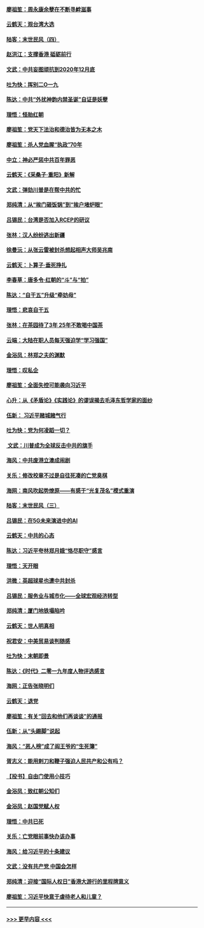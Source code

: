 #### [廖祖笙：周永康余孽在不断寻衅滋事](../pages/nsc993/n11751013.md?t=12281655) 
#### [云鹤天：观台湾大选](../pages/nsc993/n11751007.md?t=12281655) 
#### [陆客：末世民风（四）](../pages/nsc993/n11749203.md?t=12281655) 
#### [赵洪江：支撑香港 砥砺前行](../pages/nsc993/n11748482.md?t=12281655) 
#### [文武：中共妄图顽抗到2020年12月底](../pages/nsc993/n11748446.md?t=12281655) 
#### [吐为快：挥别二O一九](../pages/nsc993/n11748411.md?t=12281655) 
#### [陈达：中共“外扰神韵内禁圣诞”自证是妖孽](../pages/nsc993/n11748226.md?t=12281655) 
#### [理悟：怪胎红朝](../pages/nsc993/n11748206.md?t=12281655) 
#### [廖祖笙：党天下法治和德治皆为无本之木](../pages/nsc993/n11748135.md?t=12281655) 
#### [廖祖笙：杀人党血腥“执政”70年](../pages/nsc993/n11745144.md?t=12281655) 
#### [中立：神必严惩中共百年罪恶](../pages/nsc993/n11744970.md?t=12281655) 
#### [云鹤天：《采桑子‧重阳》新解](../pages/nsc993/n11744948.md?t=12281655) 
#### [文武：弹劾川普是在帮中共的忙](../pages/nsc993/n11744758.md?t=12281655) 
#### [郑纯清：从“挨门砸饭锅”到“挨户堵炉眼”](../pages/nsc993/n11744745.md?t=12281655) 
#### [吕锡民：台湾是否加入RCEP的研议](../pages/nsc993/n11744701.md?t=12281655) 
#### [张林：汉人纷纷逃出新疆](../pages/nsc993/n11743530.md?t=12281655) 
#### [徐曼沅：从张云雷被封杀想起相声大师吴兆南](../pages/nsc993/n11741816.md?t=12281655) 
#### [云鹤天：卜算子‧垂死挣扎](../pages/nsc993/n11739956.md?t=12281655) 
#### [李春草：唐多令‧红朝的“斗”与“拍”](../pages/nsc993/n11739830.md?t=12281655) 
#### [陈达：“自干五”升级“牵妨母”](../pages/nsc993/n11739724.md?t=12281655) 
#### [理悟：悲哀自干五](../pages/nsc993/n11739547.md?t=12281655) 
#### [张林：在茶园待了3年 25年不敢喝中国茶](../pages/nsc993/n11739240.md?t=12281655) 
#### [云端：大陆在职人员每天强迫学“学习强国”](../pages/nsc993/n11738735.md?t=12281655) 
#### [金浴凤：林郑之夫的渊默](../pages/nsc993/n11737735.md?t=12281655) 
#### [理悟：叹私企](../pages/nsc993/n11737715.md?t=12281655) 
#### [廖祖笙：全面失控可能袭向习近平](../pages/nsc993/n11737704.md?t=12281655) 
#### [心升：从《矛盾论》《实践论》的谬误揭去毛泽东哲学家的面纱](../pages/nsc993/n11736962.md?t=12281655) 
#### [伍新： 习近平赌城赌气行](../pages/nsc993/n11736929.md?t=12281655) 
#### [吐为快：党为何凌蹈一切？](../pages/nsc993/n11736915.md?t=12281655) 
#### [ 文武：川普成为全球反击中共的旗手](../pages/nsc993/n11736882.md?t=12281655) 
#### [海风：中共废港立澳成闹剧](../pages/nsc993/n11735857.md?t=12281655) 
#### [关乐：修改校章不过是自往死凑的亡党臭棋](../pages/nsc993/n11735097.md?t=12281655) 
#### [海网：南风吹起势燎原——有感于“光复茂名”模式重演](../pages/nsc993/n11732308.md?t=12281655) 
#### [陆客：末世民风（三）](../pages/nsc993/n11732211.md?t=12281655) 
#### [吕锡民：在5G未来演进中的AI](../pages/nsc993/n11730010.md?t=12281655) 
#### [云鹤天：中共的心态](../pages/nsc993/n11729906.md?t=12281655) 
#### [陈达：习近平夸林郑月娥“恪尽职守”感言](../pages/nsc993/n11729881.md?t=12281655) 
#### [理悟：天开眼](../pages/nsc993/n11729699.md?t=12281655) 
#### [洪微：英超球星也遭中共封杀](../pages/nsc993/n11727243.md?t=12281655) 
#### [吕锡民：服务业与城市化——全球宏观经济转型](../pages/nsc993/n11725845.md?t=12281655) 
#### [郑纯清：厦门地铁塌陷吟](../pages/nsc993/n11725813.md?t=12281655) 
#### [云鹤天：世人明真相](../pages/nsc993/n11725621.md?t=12281655) 
#### [祝君安：中美贸易谈判随感](../pages/nsc993/n11725609.md?t=12281655) 
#### [吐为快：末朝即景](../pages/nsc993/n11723365.md?t=12281655) 
#### [陈达：《时代》二零一九年度人物评选感言](../pages/nsc993/n11723337.md?t=12281655) 
#### [海网：正告张晓明们](../pages/nsc993/n11723228.md?t=12281655) 
#### [云鹤天：退党](../pages/nsc993/n11723056.md?t=12281655) 
#### [廖祖笙：有关“回去和他们再谈谈”的通报](../pages/nsc993/n11722442.md?t=12281655) 
#### [伍新：从“头踢脚”说起](../pages/nsc993/n11722429.md?t=12281655) 
#### [海风：“恶人榜”成了阎王爷的“生死簿”](../pages/nsc993/n11722272.md?t=12281655) 
#### [胥志义：能用剌刀和鞭子强迫人民共产和公有吗？](../pages/nsc993/n11720569.md?t=12281655) 
#### [【投书】自由门使用小技巧](../pages/nsc993/n11720180.md?t=12281655) 
#### [金浴凤：致红朝公知们](../pages/nsc993/n11720563.md?t=12281655) 
#### [金浴凤：赵国党赋人权](../pages/nsc993/n11720533.md?t=12281655) 
#### [理悟：中共已死](../pages/nsc993/n11720233.md?t=12281655) 
#### [关乐：亡党眼前事快办该办事](../pages/nsc993/n11719160.md?t=12281655) 
#### [海风：给习近平的十条建议](../pages/nsc993/n11717616.md?t=12281655) 
#### [文武：没有共产党 中国会怎样](../pages/nsc993/n11717584.md?t=12281655) 
#### [郑纯清：迎接“国际人权日”香港大游行的里程牌意义](../pages/nsc993/n11717417.md?t=12281655) 
#### [廖祖笙：习近平快意于虐待老人和儿童？](../pages/nsc993/n11715313.md?t=12281655) 

----
#### [ >>> 更早内容 <<< ](../indexes/nsc993-earlier.md)
